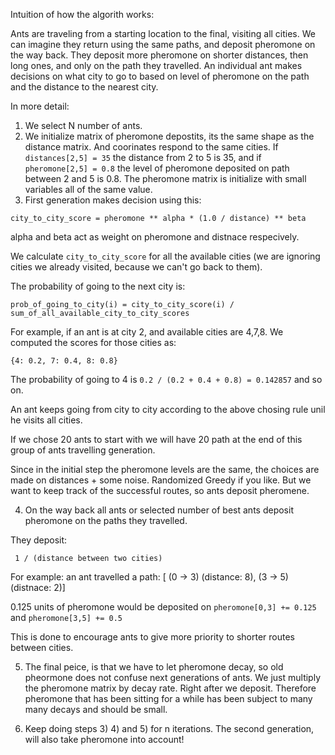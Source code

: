 Intuition of how the algorith works:

Ants are traveling from a starting location to the final, visiting all cities. We can imagine they return using the same paths, and deposit pheromone on the way back. They deposit more pheromone on shorter distances, then long ones, and only on the path they travelled. An individual ant makes decisions on what city to go to based on level of pheromone on the path and the distance to the nearest city.

In more detail:

1) We select N number of ants.
2) We initialize matrix of pheromone depostits, its the same shape as the distance matrix. And coorinates respond to the same cities. If `distances[2,5] = 35` the distance from 2 to 5 is 35, and if `pheromone[2,5] = 0.8` the level of pheromone deposited on path between 2 and 5 is 0.8. The pheromone matrix is initialize with small variables all of the same value.
3) First generation makes decision using this:

```
city_to_city_score = pheromone ** alpha * (1.0 / distance) ** beta
```

alpha and beta act as weight on pheromone and distnace respecively. 

We calculate ```city_to_city_score``` for all the available cities (we are ignoring cities we already visited, because we can't go back to them).

The probability of going to the next city is:

```
prob_of_going_to_city(i) = city_to_city_score(i) / sum_of_all_available_city_to_city_scores
```

For example, if an ant is at city 2, and available cities are 4,7,8. We computed the scores for those cities as:

```
{4: 0.2, 7: 0.4, 8: 0.8}
```

The probability of going to 4 is ```0.2 / (0.2 + 0.4 + 0.8) = 0.142857``` and so on.

An ant keeps going from city to city according to the above chosing rule unil he visits all cities.

If we chose 20 ants to start with we will have 20 path at the end of this group of ants travelling generation.

Since in the initial step the pheromone levels are the same, the choices are made on distances + some noise. Randomized Greedy if you like. But we want to keep track of the successful routes, so ants deposit pheromene.

4) On the way back all ants or selected number of best ants deposit pheromone on the paths they travelled.

They deposit:

```
 1 / (distance between two cities)
```

For example:
an ant travelled a path: [ (0 -> 3) (distance: 8), (3 -> 5) (distnace: 2)]

0.125 units of pheromone would be deposited on ```pheromone[0,3] += 0.125``` and ```pheromone[3,5] += 0.5```

This is done to encourage ants to give more priority to shorter routes between cities.

5) The final peice, is that we have to let pheromone decay, so old pheormone does not confuse next generations of ants.
We just multiply the pheromone matrix by decay rate. Right after we deposit. Therefore pheromone that has been sitting for a while has been subject to many many decays and should be small.

6) Keep doing steps 3) 4) and 5) for n iterations. The second generation, will also take pheromone into account!








